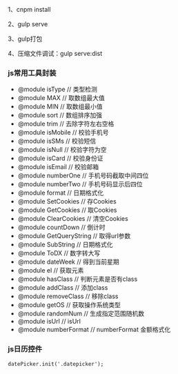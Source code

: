 
1、cnpm install

2、gulp serve

3、gulp打包

4、压缩文件调试：gulp serve:dist

### js常用工具封装
 * @module isType           // 类型检测
 * @module MAX              // 取数组最大值
 * @module MIN              // 取数组最小值
 * @module sort             // 数组排序加强
 * @module trim             // 去除字符左右空格　
 * @module isMobile         // 校验手机号
 * @module isSMs            // 校验短信
 * @module isNull           // 校验字符为空
 * @module isCard           // 校验身份证
 * @module isEmail          // 校验邮箱
 * @module numberOne        // 手机号码截取中间四位
 * @module numberTwo        // 手机号码显示后四位
 * @module format           // 日期格式化
 * @module SetCookies       // 存Cookies
 * @module GetCookies       // 取Cookies
 * @module ClearCookies     // 清空Cookies
 * @module countDown        // 倒计时
 * @module GetQueryString   // 取得url参数
 * @module SubString        // 日期格式化
 * @module ToDX             // 数字转大写
 * @module dateWeek         // 得到当前星期
 * @module el               // 获取元素
 * @module hasClass         // 判断元素是否有class
 * @module addClass         // 添加class
 * @module removeClass      // 移除class
 * @module getOS            // 获取操作系统类型
 * @module randomNum        // 生成指定范围随机数
 * @module isUrl            // isUrl
 * @module numberFormat     // numberFormat 金额格式化
### js日历控件
`datePicker.init('.datepicker');
`